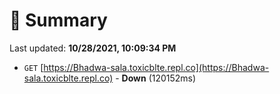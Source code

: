 # 📖 Summary
Last updated: **10/28/2021, 10:09:34 PM**

- `GET` [https://Bhadwa-sala.toxicblte.repl.co](https://Bhadwa-sala.toxicblte.repl.co) - **Down** (120152ms)
